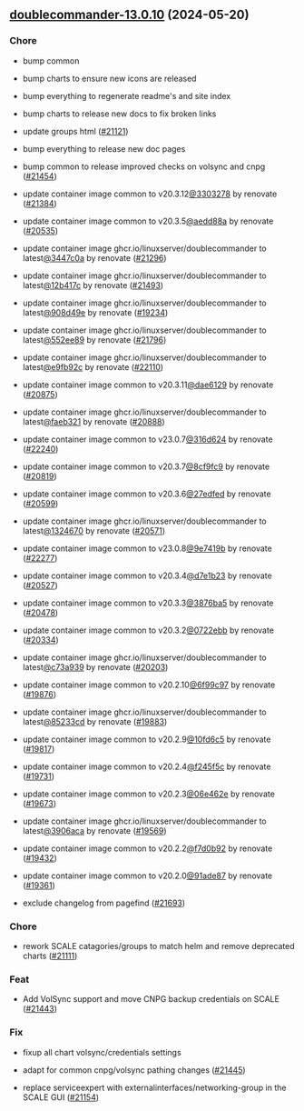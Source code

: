 

## [doublecommander-13.0.10](https://github.com/truecharts/charts/compare/doublecommander-12.6.0...doublecommander-13.0.10) (2024-05-20)

### Chore



- bump common

- bump charts to ensure new icons are released

- bump everything to regenerate readme's and site index

- bump charts to release new docs to fix broken links

- update groups html ([#21121](https://github.com/truecharts/charts/issues/21121))

- bump everything to release new doc pages

- bump common to release improved checks on volsync and cnpg ([#21454](https://github.com/truecharts/charts/issues/21454))

- update container image common to v20.3.12[@3303278](https://github.com/3303278) by renovate ([#21384](https://github.com/truecharts/charts/issues/21384))

- update container image common to v20.3.5[@aedd88a](https://github.com/aedd88a) by renovate ([#20535](https://github.com/truecharts/charts/issues/20535))

- update container image ghcr.io/linuxserver/doublecommander to latest[@3447c0a](https://github.com/3447c0a) by renovate ([#21296](https://github.com/truecharts/charts/issues/21296))

- update container image ghcr.io/linuxserver/doublecommander to latest[@12b417c](https://github.com/12b417c) by renovate ([#21493](https://github.com/truecharts/charts/issues/21493))

- update container image ghcr.io/linuxserver/doublecommander to latest[@908d49e](https://github.com/908d49e) by renovate ([#19234](https://github.com/truecharts/charts/issues/19234))

- update container image ghcr.io/linuxserver/doublecommander to latest[@552ee89](https://github.com/552ee89) by renovate ([#21796](https://github.com/truecharts/charts/issues/21796))

- update container image ghcr.io/linuxserver/doublecommander to latest[@e9fb92c](https://github.com/e9fb92c) by renovate ([#22110](https://github.com/truecharts/charts/issues/22110))

- update container image common to v20.3.11[@dae6129](https://github.com/dae6129) by renovate ([#20875](https://github.com/truecharts/charts/issues/20875))

- update container image ghcr.io/linuxserver/doublecommander to latest[@faeb321](https://github.com/faeb321) by renovate ([#20888](https://github.com/truecharts/charts/issues/20888))

- update container image common to v23.0.7[@316d624](https://github.com/316d624) by renovate ([#22240](https://github.com/truecharts/charts/issues/22240))

- update container image common to v20.3.7[@8cf9fc9](https://github.com/8cf9fc9) by renovate ([#20819](https://github.com/truecharts/charts/issues/20819))

- update container image common to v20.3.6[@27edfed](https://github.com/27edfed) by renovate ([#20599](https://github.com/truecharts/charts/issues/20599))

- update container image ghcr.io/linuxserver/doublecommander to latest[@1324670](https://github.com/1324670) by renovate ([#20571](https://github.com/truecharts/charts/issues/20571))

- update container image common to v23.0.8[@9e7419b](https://github.com/9e7419b) by renovate ([#22277](https://github.com/truecharts/charts/issues/22277))

- update container image common to v20.3.4[@d7e1b23](https://github.com/d7e1b23) by renovate ([#20527](https://github.com/truecharts/charts/issues/20527))

- update container image common to v20.3.3[@3876ba5](https://github.com/3876ba5) by renovate ([#20478](https://github.com/truecharts/charts/issues/20478))

- update container image common to v20.3.2[@0722ebb](https://github.com/0722ebb) by renovate ([#20334](https://github.com/truecharts/charts/issues/20334))

- update container image ghcr.io/linuxserver/doublecommander to latest[@c73a939](https://github.com/c73a939) by renovate ([#20203](https://github.com/truecharts/charts/issues/20203))

- update container image common to v20.2.10[@6f99c97](https://github.com/6f99c97) by renovate ([#19876](https://github.com/truecharts/charts/issues/19876))

- update container image ghcr.io/linuxserver/doublecommander to latest[@85233cd](https://github.com/85233cd) by renovate ([#19883](https://github.com/truecharts/charts/issues/19883))

- update container image common to v20.2.9[@10fd6c5](https://github.com/10fd6c5) by renovate ([#19817](https://github.com/truecharts/charts/issues/19817))

- update container image common to v20.2.4[@f245f5c](https://github.com/f245f5c) by renovate ([#19731](https://github.com/truecharts/charts/issues/19731))

- update container image common to v20.2.3[@06e462e](https://github.com/06e462e) by renovate ([#19673](https://github.com/truecharts/charts/issues/19673))

- update container image ghcr.io/linuxserver/doublecommander to latest[@3906aca](https://github.com/3906aca) by renovate ([#19569](https://github.com/truecharts/charts/issues/19569))

- update container image common to v20.2.2[@f7d0b92](https://github.com/f7d0b92) by renovate ([#19432](https://github.com/truecharts/charts/issues/19432))

- update container image common to v20.2.0[@91ade87](https://github.com/91ade87) by renovate ([#19361](https://github.com/truecharts/charts/issues/19361))

- exclude changelog from pagefind ([#21693](https://github.com/truecharts/charts/issues/21693))

### Chore



- rework SCALE catagories/groups to match helm and remove deprecated charts ([#21111](https://github.com/truecharts/charts/issues/21111))

### Feat



- Add VolSync support and move CNPG backup credentials on SCALE ([#21443](https://github.com/truecharts/charts/issues/21443))

### Fix



- fixup all chart volsync/credentials settings

- adapt for common cnpg/volsync pathing changes ([#21445](https://github.com/truecharts/charts/issues/21445))

- replace serviceexpert with externalinterfaces/networking-group in the SCALE GUI ([#21154](https://github.com/truecharts/charts/issues/21154))